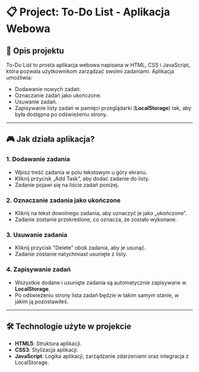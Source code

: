 # 📋 Project: To-Do List - Aplikacja Webowa

## 📖 Opis projektu
To-Do List to prosta aplikacja webowa napisana w HTML, CSS i JavaScript, która pozwala użytkownikom zarządzać swoimi zadaniami. Aplikacja umożliwia:
- Dodawanie nowych zadań.
- Oznaczanie zadań jako ukończone.
- Usuwanie zadań.
- Zapisywanie listy zadań w pamięci przeglądarki (**LocalStorage**) tak, aby była dostępna po odświeżeniu strony.

---

## 🎮 Jak działa aplikacja?

### 1. Dodawanie zadania
- Wpisz treść zadania w polu tekstowym u góry ekranu.
- Kliknij przycisk „Add Task”, aby dodać zadanie do listy.
- Zadanie pojawi się na liście zadań poniżej.

### 2. Oznaczanie zadania jako ukończone
- Kliknij na tekst dowolnego zadania, aby oznaczyć je jako „ukończone”.
- Zadanie zostanie przekreślone, co oznacza, że zostało wykonane.

### 3. Usuwanie zadania
- Kliknij przycisk "Delete" obok zadania, aby je usunąć.
- Zadanie zostanie natychmiast usunięte z listy.

### 4. Zapisywanie zadań
- Wszystkie dodane i usunięte zadania są automatycznie zapisywane w **LocalStorage**.
- Po odświeżeniu strony lista zadań będzie w takim samym stanie, w jakim ją pozostawiłeś.

---

## 🛠️ Technologie użyte w projekcie
- **HTML5**: Struktura aplikacji.
- **CSS3**: Stylizacja aplikacji.
- **JavaScript**: Logika aplikacji, zarządzanie zdarzeniami oraz integracja z LocalStorage.